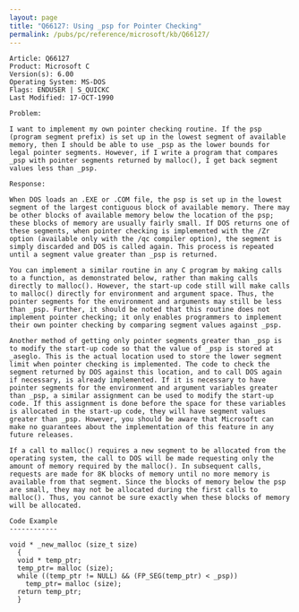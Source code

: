 ```yaml
---
layout: page
title: "Q66127: Using _psp for Pointer Checking"
permalink: /pubs/pc/reference/microsoft/kb/Q66127/
---
```


	Article: Q66127
	Product: Microsoft C
	Version(s): 6.00
	Operating System: MS-DOS
	Flags: ENDUSER | S_QUICKC
	Last Modified: 17-OCT-1990
	
	Problem:
	
	I want to implement my own pointer checking routine. If the psp
	(program segment prefix) is set up in the lowest segment of available
	memory, then I should be able to use _psp as the lower bounds for
	legal pointer segments. However, if I write a program that compares
	_psp with pointer segments returned by malloc(), I get back segment
	values less than _psp.
	
	Response:
	
	When DOS loads an .EXE or .COM file, the psp is set up in the lowest
	segment of the largest contiguous block of available memory. There may
	be other blocks of available memory below the location of the psp;
	these blocks of memory are usually fairly small. If DOS returns one of
	these segments, when pointer checking is implemented with the /Zr
	option (available only with the /qc compiler option), the segment is
	simply discarded and DOS is called again. This process is repeated
	until a segment value greater than _psp is returned.
	
	You can implement a similar routine in any C program by making calls
	to a function, as demonstrated below, rather than making calls
	directly to malloc(). However, the start-up code still will make calls
	to malloc() directly for environment and argument space. Thus, the
	pointer segments for the environment and arguments may still be less
	than _psp. Further, it should be noted that this routine does not
	implement pointer checking; it only enables programmers to implement
	their own pointer checking by comparing segment values against _psp.
	
	Another method of getting only pointer segments greater than _psp is
	to modify the start-up code so that the value of _psp is stored at
	_aseglo. This is the actual location used to store the lower segment
	limit when pointer checking is implemented. The code to check the
	segment returned by DOS against this location, and to call DOS again
	if necessary, is already implemented. If it is necessary to have
	pointer segments for the environment and argument variables greater
	than _psp, a similar assignment can be used to modify the start-up
	code. If this assignment is done before the space for these variables
	is allocated in the start-up code, they will have segment values
	greater than _psp. However, you should be aware that Microsoft can
	make no guarantees about the implementation of this feature in any
	future releases.
	
	If a call to malloc() requires a new segment to be allocated from the
	operating system, the call to DOS will be made requesting only the
	amount of memory required by the malloc(). In subsequent calls,
	requests are made for 8K blocks of memory until no more memory is
	available from that segment. Since the blocks of memory below the psp
	are small, they may not be allocated during the first calls to
	malloc(). Thus, you cannot be sure exactly when these blocks of memory
	will be allocated.
	
	Code Example
	------------
	
	void * _new_malloc (size_t size)
	  {
	  void * temp_ptr;
	  temp_ptr= malloc (size);
	  while ((temp_ptr != NULL) && (FP_SEG(temp_ptr) < _psp))
	    temp_ptr= malloc (size);
	  return temp_ptr;
	  }
